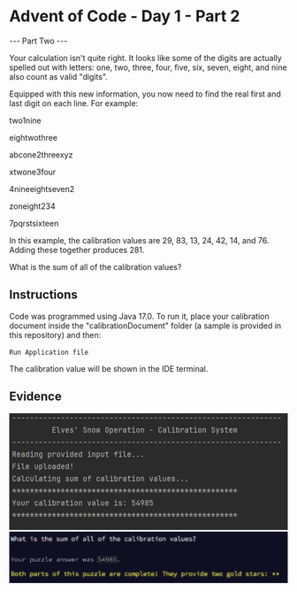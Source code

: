 # Advent of Code - Day 1 - Part 2

--- Part Two ---

Your calculation isn't quite right. It looks like some of the digits are actually spelled out with letters: one, two, three, four, five, six, seven, eight, and nine also count as valid "digits".

Equipped with this new information, you now need to find the real first and last digit on each line. For example:

two1nine

eightwothree

abcone2threexyz

xtwone3four

4nineeightseven2

zoneight234

7pqrstsixteen

In this example, the calibration values are 29, 83, 13, 24, 42, 14, and 76. Adding these together produces 281.

What is the sum of all of the calibration values?

## Instructions

Code was programmed using Java 17.0. To run it, place your calibration document inside the "calibrationDocument" folder (a sample is provided in this repository) and then:

```shellscript
Run Application file
```

The calibration value will be shown in the IDE terminal.

## Evidence

![img.png](img.png)
![img_1.png](img_1.png)

